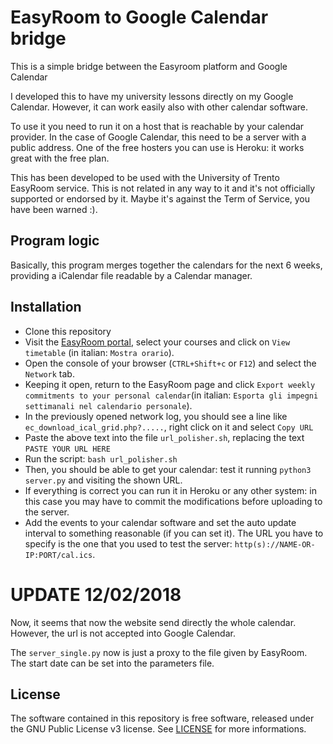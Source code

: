 # EasyRoom to Google Calendar bridge

This is a simple bridge between the Easyroom platform and Google Calendar

I developed this to have my university lessons directly on my Google Calendar. However, it can work easily also with other calendar software.

To use it you need to run it on a host that is reachable by your calendar provider. In the case of Google Calendar, this need to be a server with a public address. One of the free hosters you can use is Heroku: it works great with the free plan.

This has been developed to be used with the University of Trento EasyRoom service. This is not related in any way to it and it's not officially supported or endorsed by it.
Maybe it's against the Term of Service, you have been warned :).


## Program logic

Basically, this program merges together the calendars for the next 6 weeks, providing a iCalendar file readable by a Calendar manager.

## Installation

- Clone this repository
- Visit the [EasyRoom portal](https://easyroom.unitn.it/Orario), select your courses and click on `View timetable` (in italian: `Mostra orario`). 
- Open the console of your browser (`CTRL+Shift+c` or `F12`) and select the `Network` tab.
- Keeping it open, return to the EasyRoom page and click `Export weekly commitments to your personal calendar`(in italian: `Esporta gli impegni settimanali nel calendario personale`).
- In the previously opened network log, you should see a line like `ec_download_ical_grid.php?.....`, right click on it and select `Copy URL`
- Paste the above text into the file `url_polisher.sh`, replacing the text `PASTE YOUR URL HERE`
- Run the script: `bash url_polisher.sh`
- Then, you should be able to get your calendar: test it running `python3 server.py` and visiting the shown URL.
- If everything is correct you can run it in Heroku or any other system: in this case you may have to commit the modifications before uploading to the server.
- Add the events to your calendar software and set the auto update interval to something reasonable (if you can set it). The URL you have to specify is the one that you used to test the server: `http(s)://NAME-OR-IP:PORT/cal.ics`. 


# UPDATE 12/02/2018
Now, it seems that now the website send directly the whole calendar. However, the url is not accepted into Google Calendar.

The `server_single.py` now is just a proxy to the file given by EasyRoom.  
The start date can be set into the parameters file.


## License

The software contained in this repository is free software, released under the GNU Public License v3 license. See [LICENSE](LICENSE) for more informations.

